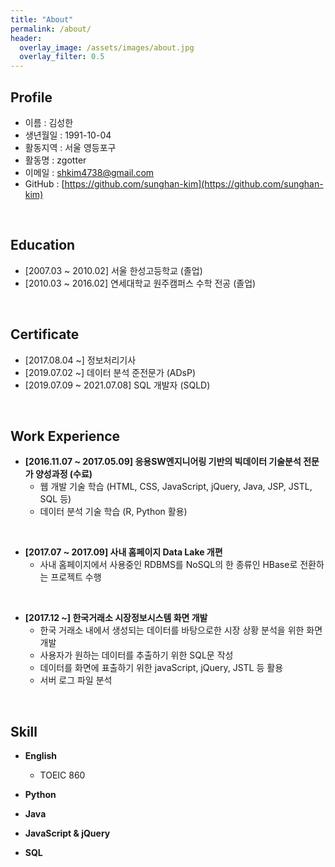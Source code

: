 ```yaml
---
title: "About"
permalink: /about/
header:
  overlay_image: /assets/images/about.jpg
  overlay_filter: 0.5
---
```


## Profile

- 이름 : 김성한
- 생년월일 : 1991-10-04
- 활동지역 : 서울 영등포구
- 활동명 : zgotter
- 이메일 : <a href="mailto:shkim4738@gmail.com">shkim4738@gmail.com</a>
- GitHub : [https://github.com/sunghan-kim](https://github.com/sunghan-kim)

<br>

## Education

- [2007.03 ~ 2010.02] 서울 한성고등학교 (졸업)
- [2010.03 ~ 2016.02] 연세대학교 원주캠퍼스 수학 전공 (졸업)

<br>

## Certificate

- [2017.08.04 ~] 정보처리기사
- [2019.07.02 ~] 데이터 분석 준전문가 (ADsP)
- [2019.07.09 ~ 2021.07.08] SQL 개발자 (SQLD)

<br>

## Work Experience

- **[2016.11.07 ~ 2017.05.09] 응용SW엔지니어링 기반의 빅데이터 기술분석 전문가 양성과정 (수료)**
  - 웹 개발 기술 학습 (HTML, CSS, JavaScript, jQuery, Java, JSP, JSTL, SQL 등)
  - 데이터 분석 기술 학습 (R, Python 활용)  

<br>

- **[2017.07 ~ 2017.09] 사내 홈페이지 Data Lake 개편**
  - 사내 홈페이지에서 사용중인 RDBMS를 NoSQL의 한 종류인 HBase로 전환하는 프로젝트 수행  

<br>

- **[2017.12 ~] 한국거래소 시장정보시스템 화면 개발**
  - 한국 거래소 내에서 생성되는 데이터를 바탕으로한 시장 상황 분석을 위한 화면 개발
  - 사용자가 원하는 데이터를 추출하기 위한 SQL문 작성
  - 데이터를 화면에 표출하기 위한 javaScript, jQuery, JSTL 등 활용
  - 서버 로그 파일 분석

<br>

## Skill

- **English**
  - TOEIC 860

- **Python**

- **Java**

- **JavaScript & jQuery**

- **SQL**

